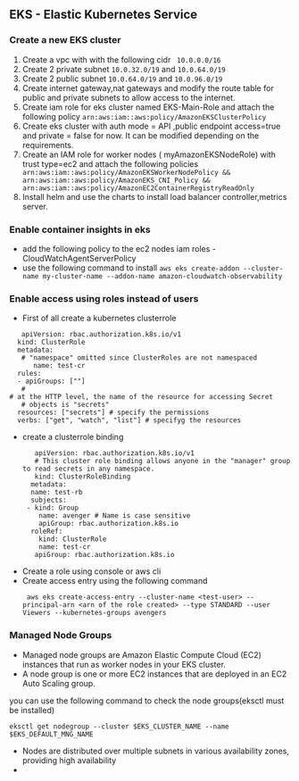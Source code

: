 ## EKS - Elastic Kubernetes Service

### Create a new EKS cluster

1. Create a vpc with with the following cidr ` 10.0.0.0/16`
2. Create 2 private subnet `10.0.32.0/19` and `10.0.64.0/19`
3. Create 2 public subnet `10.0.64.0/19` and `10.0.96.0/19`
4. Create internet gateway,nat gateways and modify the route table for public and private subnets to allow access to the internet.
5. Create iam role for eks cluster named EKS-Main-Role and attach the following policy `arn:aws:iam::aws:policy/AmazonEKSClusterPolicy`
6. Create eks cluster with auth mode = API ,public endpoint access=true and private = false for now. It can be modified depending on the requirements.
7. Create an IAM role for worker nodes (
myAmazonEKSNodeRole) with trust type=ec2 and attach the following policies ` arn:aws:iam::aws:policy/AmazonEKSWorkerNodePolicy && arn:aws:iam::aws:policy/AmazonEKS_CNI_Policy && arn:aws:iam::aws:policy/AmazonEC2ContainerRegistryReadOnly`
8. Install helm and use the charts to install load balancer controller,metrics server.

### Enable container insights in eks 
   - add the following policy to the ec2 nodes iam roles - CloudWatchAgentServerPolicy
   - use the following command to install ` aws eks create-addon --cluster-name my-cluster-name --addon-name amazon-cloudwatch-observability `

### Enable access using roles instead of users
- First of all create a kubernetes clusterrole 
 ```
    apiVersion: rbac.authorization.k8s.io/v1
   kind: ClusterRole
   metadata:
    # "namespace" omitted since ClusterRoles are not namespaced
       name: test-cr
   rules:
   - apiGroups: [""]
    #
 # at the HTTP level, the name of the resource for accessing Secret
    # objects is "secrets"
   resources: ["secrets"] # specify the permissions
   verbs: ["get", "watch", "list"] # specifyg the resources

  ```
- create a clusterrole binding
  ```
     apiVersion: rbac.authorization.k8s.io/v1
     # This cluster role binding allows anyone in the "manager" group to read secrets in any namespace.
     kind: ClusterRoleBinding
    metadata:
    name: test-rb
    subjects:
   - kind: Group
      name: avenger # Name is case sensitive
      apiGroup: rbac.authorization.k8s.io
    roleRef:
      kind: ClusterRole
      name: test-cr
     apiGroup: rbac.authorization.k8s.io

  ```
- Create a role using console or aws cli
- Create access entry using the following command
  ```
   aws eks create-access-entry --cluster-name <test-user> --principal-arn <arn of the role created> --type STANDARD --user Viewers --kubernetes-groups avengers

  ```


### Managed Node Groups

-  Managed node groups are Amazon Elastic Compute Cloud (EC2) instances that run as worker nodes in your EKS cluster.
-  A node group is one or more EC2 instances that are deployed in an EC2 Auto Scaling group.

you can use the following command to check the node groups(eksctl must be installed)

```
eksctl get nodegroup --cluster $EKS_CLUSTER_NAME --name $EKS_DEFAULT_MNG_NAME
```
- Nodes are distributed over multiple subnets in various availability zones, providing high availability
- 
